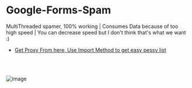 # Google-Forms-Spam
MultiThreaded spamer, 100% working | Consumes Data because of too high speed | You can decrease speed but I don't think that's what we want :)

- [Get Proxy From here, Use Import Method to get easy pessy list](https://github.com/1UC1F3R616/fastProxy/)


</br></br>

![image](https://user-images.githubusercontent.com/41824020/82735948-628d0480-9d43-11ea-9742-7c237ba634e1.png)
